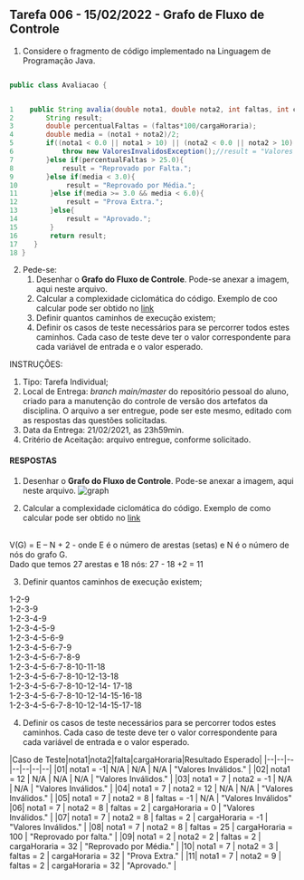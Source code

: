 ## Tarefa 006 - 15/02/2022 - Grafo de Fluxo de Controle

1. Considere o fragmento de código implementado na Linguagem de Programação Java.

~~~java

public class Avaliacao {


1    public String avalia(double nota1, double nota2, int faltas, int cargaHoraria) throws ValoresInvalidosException{
2        String result;
3        double percentualFaltas = (faltas*100/cargaHoraria);
4        double media = (nota1 + nota2)/2;
5        if((nota1 < 0.0 || nota1 > 10) || (nota2 < 0.0 || nota2 > 10) || (faltas < 0 || faltas > cargaHoraria) || cargaHoraria < 0){
6            throw new ValoresInvalidosException();//result = "Valores Inválidos.";
7        }else if(percentualFaltas > 25.0){
8            result = "Reprovado por Falta.";
9        }else if(media < 3.0){
10            result = "Reprovado por Média.";
11        }else if(media >= 3.0 && media < 6.0){
12            result = "Prova Extra.";
13        }else{
14            result = "Aprovado.";
15        }
16        return result;
17    }
18 }
~~~

2. Pede-se:
   1. Desenhar o **Grafo do Fluxo de Controle**. Pode-se anexar a imagem, aqui neste arquivo.
   2. Calcular a complexidade ciclomática do código. Exemplo de coo calcular pode ser obtido no [link](https://www.treinaweb.com.br/blog/complexidade-ciclomatica-analise-estatica-e-refatoracao)
   3. Definir quantos caminhos de execução existem;
   4. Definir os casos de teste necessários para se percorrer todos estes caminhos. Cada caso de teste deve ter o valor correspondente para cada variável de entrada e o valor esperado.

INSTRUÇÕES:
1. Tipo: Tarefa Individual;
2. Local de Entrega: _branch main/master_ do repositório pessoal do aluno, criado para a manutenção do controle de versão dos artefatos da disciplina. O arquivo a ser entregue, pode ser este mesmo, editado com as respostas das questões solicitadas.
3. Data da Entrega: 21/02/2021, as 23h59min.
4. Critério de Aceitação: arquivo entregue, conforme solicitado.

#### RESPOSTAS

1. Desenhar o **Grafo do Fluxo de Controle**. Pode-se anexar a imagem, aqui neste arquivo.
![graph](https://user-images.githubusercontent.com/43323869/155046780-b850d049-91c7-485e-83f1-68cad4c6bb45.png)

2. Calcular a complexidade ciclomática do código. Exemplo de como calcular pode ser obtido no [link](https://www.treinaweb.com.br/blog/complexidade-ciclomatica-analise-estatica-e-refatoracao)
<br/>
V(G) = E – N + 2 - onde E é o número de arestas (setas) e N é o número de nós do grafo G.
<br/>
Dado que temos 27 arestas e 18 nós: 27 - 18 +2 = 11

3. Definir quantos caminhos de execução existem;

1-2-9 <br/>
1-2-3-9 <br/>
1-2-3-4-9 <br/>
1-2-3-4-5-9 <br/>
1-2-3-4-5-6-9 <br/>
1-2-3-4-5-6-7-9 <br/>
1-2-3-4-5-6-7-8-9 <br/>
1-2-3-4-5-6-7-8-10-11-18 <br/>
1-2-3-4-5-6-7-8-10-12-13-18 <br/>
1-2-3-4-5-6-7-8-10-12-14- 17-18 <br/>
1-2-3-4-5-6-7-8-10-12-14-15-16-18 <br/>
1-2-3-4-5-6-7-8-10-12-14-15-17-18

4. Definir os casos de teste necessários para se percorrer todos estes caminhos. Cada caso de teste deve ter o valor correspondente para cada variável de entrada e o valor esperado.

|Caso de Teste|nota1|nota2|falta|cargaHoraria|Resultado Esperado|
|--|--|--|--|--|--|--|
|01| nota1 = -1| N/A | N/A | N/A | "Valores Inválidos." |
|02|  nota1 = 12 | N/A | N/A | N/A | "Valores Inválidos." |
|03| nota1 = 7 | nota2 = -1 | N/A | N/A | "Valores Inválidos." |
|04| nota1 = 7 | nota2 = 12 | N/A | N/A | "Valores Inválidos." |
|05| nota1 = 7 | nota2 = 8 | faltas = -1 | N/A | "Valores Inválidos" 
|06| nota1 = 7 | nota2 = 8 | faltas = 2 | cargaHoraria = 0 | "Valores Inválidos." |
|07| nota1 = 7 | nota2 = 8 | faltas = 2 | cargaHoraria = -1 | "Valores Inválidos." |
|08| nota1 = 7 | nota2 = 8 | faltas = 25 | cargaHoraria = 100 | "Reprovado por falta." |
|09| nota1 = 2 | nota2 = 2 | faltas = 2 | cargaHoraria = 32 | "Reprovado por Média." |
|10| nota1 = 7 | nota2 = 3 | faltas = 2 | cargaHoraria = 32 | "Prova Extra." |
|11| nota1 = 7 | nota2 = 9 | faltas = 2 | cargaHoraria = 32 | "Aprovado." |
